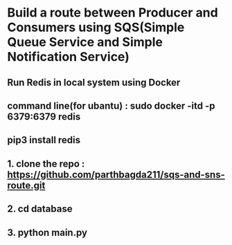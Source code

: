 # Build a route between Producer and Consumers using SQS(Simple Queue Service and Simple Notification Service) 


## Run Redis in local system using Docker 
## command line(for ubantu) : sudo docker -itd -p 6379:6379 redis

## pip3 install redis 

## 1. clone the repo : https://github.com/parthbagda211/sqs-and-sns-route.git
## 2. cd database 
## 3. python main.py 

